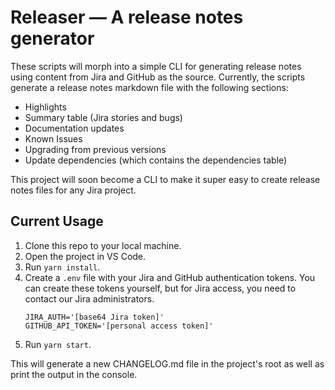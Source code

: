# Releaser — A release notes generator

These scripts will morph into a simple CLI for generating release notes using content from Jira and GitHub as the source. Currently, the scripts generate a release notes markdown file with the following sections:

- Highlights
- Summary table (Jira stories and bugs)
- Documentation updates
- Known Issues
- Upgrading from previous versions
- Update dependencies (which contains the dependencies table)

This project will soon become a CLI to make it super easy to create release notes files for any Jira project.

## Current Usage

1. Clone this repo to your local machine.
2. Open the project in VS Code.
3. Run `yarn install`.
4. Create a `.env` file with your Jira and GitHub authentication tokens. You can create these tokens yourself, but for Jira access, you need to contact our Jira administrators.
    ```env
    JIRA_AUTH='[base64 Jira token]'
    GITHUB_API_TOKEN='[personal access token]'
    ```
5. Run `yarn start`.

This will generate a new CHANGELOG.md file in the project's root as well as print the output in the console.
